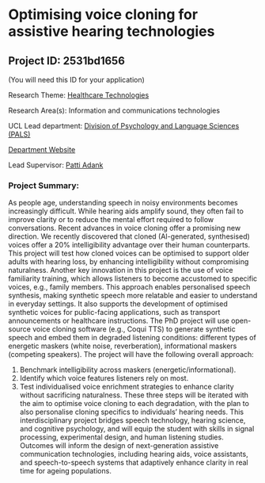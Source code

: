 # Optimising voice cloning for assistive hearing technologies

## Project ID: **2531bd1656**
(You will need this ID for your application)

Research Theme: [Healthcare Technologies](../themes/healthcare-technologies.md)

Research Area(s):
Information and communications technologies

UCL Lead department: [Division of Psychology and Language Sciences (PALS)](../departments/division-of-psychology-and-language-sciences.md)

[Department Website](https://www.ucl.ac.uk/pals)

Lead Supervisor: [Patti Adank](https://profiles.ucl.ac.uk/19877)

### Project Summary:

As people age, understanding speech in noisy environments becomes increasingly difficult. While hearing aids amplify sound, they often fail to improve clarity or to reduce the mental effort required to follow conversations. Recent advances in voice cloning offer a promising new direction. We recently discovered that cloned (AI-generated, synthesised) voices offer a 20% intelligibility advantage over their human counterparts. This project will test how cloned voices can be optimised to support older adults with hearing loss, by enhancing intelligibility without compromising naturalness.
Another key innovation in this project is the use of voice familiarity training, which allows listeners to become accustomed to specific voices, e.g., family members. This approach enables personalised speech synthesis, making synthetic speech more relatable and easier to understand in everyday settings. It also supports the development of optimised synthetic voices for public-facing applications, such as transport announcements or healthcare instructions.
The PhD project will use open-source voice cloning software (e.g., Coqui TTS) to generate synthetic speech and embed them in degraded listening conditions: different types of energetic maskers (white noise, reverberation), informational maskers (competing speakers). The project will have the following overall approach:
1.	Benchmark intelligibility across maskers (energetic/informational).
2.	Identify which voice features listeners rely on most.
3.	Test individualised voice enrichment strategies to enhance clarity without sacrificing naturalness.
These three steps will be iterated with the aim to optimise voice cloning to each degradation, with the plan to also personalise cloning specifics to individuals’ hearing needs.
 This interdisciplinary project bridges speech technology, hearing science, and cognitive psychology, and will equip the student with skills in signal processing, experimental design, and human listening studies. Outcomes will inform the design of next-generation assistive communication technologies, including hearing aids, voice assistants, and speech-to-speech systems that adaptively enhance clarity in real time for ageing populations.
